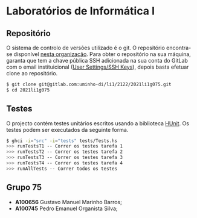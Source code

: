 # Laboratórios de Informática I

## Repositório

O sistema de controlo de versões utilizado é o git. O repositório encontra-se disponível [nesta organização](https://gitlab.com/uminho-di/li1/2122). Para obter o repositório na sua máquina, garanta que tem a chave pública SSH adicionada na sua conta do GitLab com o email instituicional ([User Settings/SSH Keys](https://gitlab.com/-/profile/keys)), depois basta efetuar clone ao repositório.

```bash
$ git clone git@gitlab.com:uminho-di/li1/2122/2021li1g075.git
$ cd 2021li1g075 
```

## Testes

O projecto contém testes unitários escritos usando a biblioteca [HUnit](https://hackage.haskell.org/package/HUnit). Os testes podem ser executados da seguinte forma.

```bash
$ ghci -i="src" -i="tests" tests/Tests.hs
>>> runTestsT1 -- Correr os testes tarefa 1
>>> runTestsT2 -- Correr os testes tarefa 2
>>> runTestsT3 -- Correr os testes tarefa 3
>>> runTestsT4 -- Correr os testes tarefa 4
>>> runAllTests -- Correr todos os testes
```

## Grupo 75

- **A100656** Gustavo Manuel Marinho Barros;
- **A100745** Pedro Emanuel Organista Silva;
